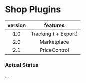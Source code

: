 Shop Plugins
========


version         | features                |
:-------------: | :---------------------: |
1.0             | Tracking ( + Export)    |
2.0             | Marketplace             |
2.1             | PriceControl            |


### Actual Status ###

...
